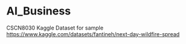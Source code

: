 # AI_Business
CSCN8030
Kaggle Dataset for sample
https://www.kaggle.com/datasets/fantineh/next-day-wildfire-spread
